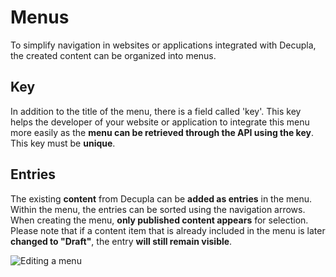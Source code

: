 # Menus

To simplify navigation in websites or applications integrated with Decupla, the created content can be organized into menus.

## Key

In addition to the title of the menu, there is a field called 'key'. This key helps the developer of your website or application to integrate this menu more easily as the **menu can be retrieved through the API using the key**. This key must be **unique**.

## Entries

The existing **content** from Decupla can be **added as entries** in the menu. Within the menu, the entries can be sorted using the navigation arrows.
When creating the menu, **only published content appears** for selection. Please note that if a content item that is already included in the menu is later **changed to "Draft"**, the entry **will still remain visible**.

![Editing a menu](/img/menu.png)